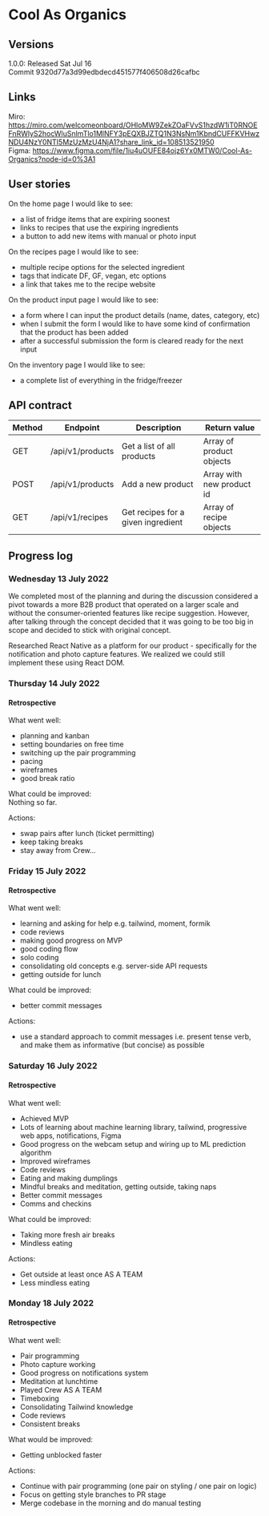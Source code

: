 # Cool As Organics

## Versions
1.0.0: Released Sat Jul 16  
Commit 9320d77a3d99edbdecd451577f406508d26cafbc

## Links
Miro: https://miro.com/welcomeonboard/OHloMW9ZekZOaFVvS1hzdW1iT0RNOEFnRWlyS2hocWluSnlmTlo1MlNFY3pEQXBJZTQ1N3NsNm1KbndCUFFKVHwzNDU4NzY0NTI5MzUzMzU4NjA1?share_link_id=108513521950  
Figma: https://www.figma.com/file/1iu4uOUFE84ojz6Yx0MTW0/Cool-As-Organics?node-id=0%3A1

## User stories
On the home page I would like to see:  
* a list of fridge items that are expiring soonest
* links to recipes that use the expiring ingredients
* a button to add new items with manual or photo input

On the recipes page I would like to see:  
* multiple recipe options for the selected ingredient
* tags that indicate DF, GF, vegan, etc options
* a link that takes me to the recipe website

On the product input page I would like to see:  
* a form where I can input the product details (name, dates, category, etc)
* when I submit the form I would like to have some kind of confirmation that the product has been added
* after a successful submission the form is cleared ready for the next input

On the inventory page I would like to see:  
* a complete list of everything in the fridge/freezer

## API contract

| Method | Endpoint | Description | Return value|
|---|---|---|---|
| GET | /api/v1/products | Get a list of all products | Array of product objects |
| POST | /api/v1/products | Add a new product | Array with new product id |
| GET | /api/v1/recipes | Get recipes for a given ingredient | Array of recipe objects |

## Progress log

### Wednesday 13 July 2022
We completed most of the planning and during the discussion considered a pivot towards a more B2B product that operated on a larger scale and without the consumer-oriented features like recipe suggestion. However, after talking through the concept decided that it was going to be too big in scope and decided to stick with original concept.

Researched React Native as a platform for our product - specifically for the notification and photo capture features. We realized we could still implement these using React DOM.
### Thursday 14 July 2022
#### Retrospective
What went well:  
* planning and kanban
* setting boundaries on free time
* switching up the pair programming
* pacing
* wireframes
* good break ratio

What could be improved:  
Nothing so far.

Actions:  
* swap pairs after lunch (ticket permitting)
* keep taking breaks
* stay away from Crew...

### Friday 15 July 2022
#### Retrospective
What went well:  
* learning and asking for help e.g. tailwind, moment, formik
* code reviews
* making good progress on MVP
* good coding flow
* solo coding
* consolidating old concepts e.g. server-side API requests
* getting outside for lunch

What could be improved:  
* better commit messages

Actions:  
* use a standard approach to commit messages i.e. present tense verb, and make them as informative (but concise) as possible

### Saturday 16 July 2022
#### Retrospective
What went well:  
* Achieved MVP
* Lots of learning about machine learning library, tailwind, progressive web apps, notifications, Figma
* Good progress on the webcam setup and wiring up to ML prediction algorithm
* Improved wireframes
* Code reviews
* Eating and making dumplings
* Mindful breaks and meditation, getting outside, taking naps
* Better commit messages
* Comms and checkins

What could be improved:  
* Taking more fresh air breaks
* Mindless eating

Actions:  
* Get outside at least once AS A TEAM
* Less mindless eating

### Monday 18 July 2022
#### Retrospective
What went well:  
* Pair programming
* Photo capture working
* Good progress on notifications system
* Meditation at lunchtime
* Played Crew AS A TEAM
* Timeboxing
* Consolidating Tailwind knowledge
* Code reviews
* Consistent breaks

What would be improved:  
* Getting unblocked faster

Actions:  
* Continue with pair programming (one pair on styling / one pair on logic)
* Focus on getting style branches to PR stage
* Merge codebase in the morning and do manual testing